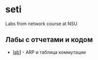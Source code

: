 # seti
Labs from network course at NSU


## Лабы с отчетами и кодом ##
- [lab1](https://github.com/DaryaEvd/seti/tree/main/lab1) - ARP и таблица коммутации

